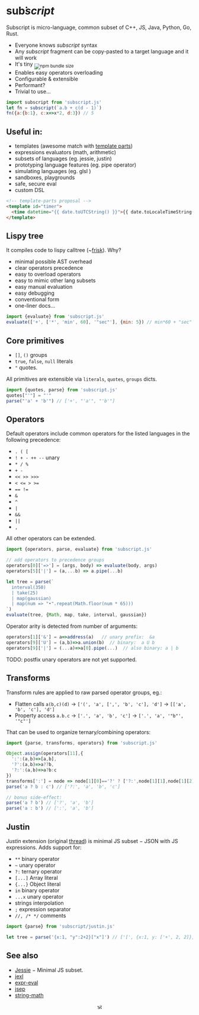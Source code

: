 # <!--<img alt="subscript" src="/subscript2.svg" height=42/>--> sub͘<em>script</em> <!--<sub>SUB͘<em>SCRIPT</em></sub>-->

Subscript is micro-language, common subset of C++, JS, Java, Python, Go, Rust.<br/>

* Everyone knows _subscript_ syntax
* Any _subscript_ fragment can be copy-pasted to a target language and it will work
* It's tiny <sub>![npm bundle size](https://img.shields.io/bundlephobia/minzip/subscript?color=brightgreen&label=gzip)</sub>
* Enables easy operators overloading
* Configurable & extensible
* Performant?
* Trivial to use...

```js
import subscript from 'subscript.js'
let fn = subscript(`a.b + c(d - 1)`)
fn({a:{b:1}, c:x=>x*2, d:3}) // 5
```

## Useful in:

* templates (awesome match with [template parts](https://github.com/github/template-parts))
* expressions evaluators (math, arithmetic)
* subsets of languages (eg. jessie, justin) <!-- see sonr -->
* prototyping language features (eg. pipe operator)
* simulating languages (eg. glsl <!--, FORTRAN?, COBOL?-->)
* sandboxes, playgrounds
* safe, secure eval
* custom DSL

```html
<!-- template-parts proposal -->
<template id="timer">
  <time datetime="{{ date.toUTCString() }}">{{ date.toLocaleTimeString() }}</time>
</template>
```

## Lispy tree

It compiles code to lispy calltree (\~[frisk](https://npmjs.com/frisk)). Why?

+ minimal possible AST overhead
+ clear operators precedence
+ easy to overload operators
+ easy to mimic other lang subsets
+ easy manual evaluation
+ easy debugging
+ conventional form
+ one-liner docs...

```js
import {evaluate} from 'subscript.js'
evaluate(['+', ['*', 'min', 60], '"sec"'], {min: 5}) // min*60 + "sec" == "300sec"
```

## Core primitives

* `[]`, `()` groups
* `true`, `false`, `null` literals
* `"` quotes.

All primitives are extensible via `literals`, `quotes`, `groups` dicts.

```js
import {quotes, parse} from 'subscript.js'
quotes["'"] = "'"
parse("'a' + 'b'") // ['+', "'a'", "'b'"]
```

## Operators

Default operators include common operators for the listed languages in the following precedence:

* `. ( [`
* `! + - ++ --` unary
* `* / %`
* `+ -`
* `<< >> >>>`
* `< <= > >=`
* `== !=`
* `&`
* `^`
* `|`
* `&&`
* `||`
* `,`

All other operators can be extended.

```js
import {operators, parse, evaluate} from 'subscript.js'

// add operators to precedence groups
operators[0]['=>'] = (args, body) => evaluate(body, args)
operators[5]['|'] = (a,...b) => a.pipe(...b)

let tree = parse(`
  interval(350)
  | take(25)
  | map(gaussian)
  | map(num => "•".repeat(Math.floor(num * 65)))
`)
evaluate(tree, {Math, map, take, interval, gaussian})
```

Operator arity is detected from number of arguments:

```js
operators[1]['&'] = a=>address(a)   // unary prefix:  &a
operators[9]['U'] = (a,b)=>a.union(b)  // binary:  a U b
operators[9]['|'] = (...a)=>a[0].pipe(...)  // also binary: a | b
```

TODO: postfix unary operators are not yet supported.


## Transforms

Transform rules are applied to raw parsed operator groups, eg.:

* Flatten calls `a(b,c)(d)` → `['(', 'a', [',', 'b', 'c'], 'd']` → `[['a', 'b', 'c'], 'd']`
* Property access `a.b.c` → `['.', 'a', 'b', 'c']` → `['.', 'a', '"b"', '"c"']`

That can be used to organize ternary/combining operators:

```js
import {parse, transforms, operators} from 'subscript.js'

Object.assign(operators[11],{
  ':':(a,b)=>[a,b],
  '?':(a,b)=>a??b,
  '?:':(a,b)=>a?b:c
})
transforms[':'] = node => node[1][0]=='?' ? ['?:',node[1][1],node[1][2],node[2]] : node // [:, [?, a, b], c] → [?:, a, b, c]
parse('a ? b : c') // ['?:', 'a', 'b', 'c']

// bonus side-effect:
parse('a ? b') // ['?', 'a', 'b']
parse('a : b') // [':', 'a', 'b']
```

## Justin

_Justin_ extension (original [thread](https://github.com/endojs/Jessie/issues/66)) is minimal JS subset − JSON with JS expressions.
Adds support for:

+ `**` binary operator
+ `~` unary operator
+ `?:` ternary operator
+ `[...]` Array literal
+ `{...}` Object literal
+ `in` binary operator
+ `...x` unary operator
+ strings interpolation
+ `;` expression separator
+ `//, /* */` comments

```js
import {parse} from 'subscript/justin.js'

let tree = parse('{x:1, "y":2+2}["x"]') // ['[', {x:1, y: ['+', 2, 2]}, '"x"']
```

<!--
## Ideas

These are custom DSL operators snippets for your inspiration:

* `7!` (factorial)
* `5s`, `5rem` (units)
* `?`, `?.`, `??`
* `arrᵀ` - transpose,
* `int 5` (typecast)
* `$a` (param expansion)
* `1 to 10 by 2`
* `a if b else c`
* `a, b in c`
* `a.xyz` swizzles
* vector operators
* set operators
* polynomial operators
* etc.
-->

<!--
## Performance

Compare against js eval, Function, quickjs, SES, jscan, alternatives from see-also
--->

## See also

* [Jessie](https://github.com/endojs/Jessie) − Minimal JS subset.
* [jexl](https://github.com/TomFrost/Jexl)
* [expr-eval](https://github.com/silentmatt/expr-eval)
* [jsep](https://github.com/EricSmekens/jsep)
* [string-math](https://github.com/devrafalko/string-math)


<p align=center>🕉</p>
